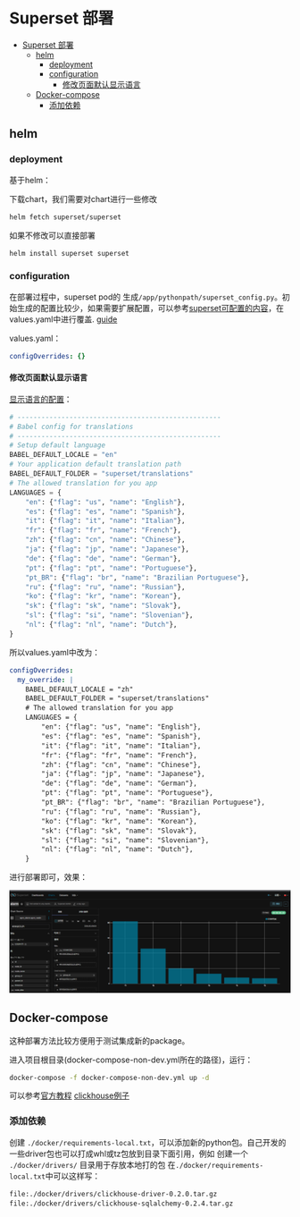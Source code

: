 # Superset 部署

<!-- @import "[TOC]" {cmd="toc" depthFrom=1 depthTo=6 orderedList=false} -->

<!-- code_chunk_output -->

- [Superset 部署](#superset-部署)
  - [helm](#helm)
    - [deployment](#deployment)
    - [configuration](#configuration)
      - [修改页面默认显示语言](#修改页面默认显示语言)
  - [Docker-compose](#docker-compose)
    - [添加依赖](#添加依赖)

<!-- /code_chunk_output -->

## helm

### deployment

基于helm：

下载chart，我们需要对chart进行一些修改

```sh
helm fetch superset/superset
```

如果不修改可以直接部署

```sh
helm install superset superset
```

### configuration

在部署过程中，superset pod的 生成`/app/pythonpath/superset_config.py`。初始生成的配置比较少，如果需要扩展配置，可以参考[superset可配置的内容](https://github.com/apache/superset/blob/master/superset/config.py#L271)，在values.yaml中进行覆盖. [guide](https://superset.apache.org/docs/installation/running-on-kubernetes/#superset_configpy)

values.yaml：

```yaml
configOverrides: {}
```

#### 修改页面默认显示语言

[显示语言的配置](https://github.com/apache/superset/blob/baf713aad57d2b47827f53857208faf4677f8e2b/superset/config.py#L344C1-L367C2)：

```py
# ---------------------------------------------------
# Babel config for translations
# ---------------------------------------------------
# Setup default language
BABEL_DEFAULT_LOCALE = "en"
# Your application default translation path
BABEL_DEFAULT_FOLDER = "superset/translations"
# The allowed translation for you app
LANGUAGES = {
    "en": {"flag": "us", "name": "English"},
    "es": {"flag": "es", "name": "Spanish"},
    "it": {"flag": "it", "name": "Italian"},
    "fr": {"flag": "fr", "name": "French"},
    "zh": {"flag": "cn", "name": "Chinese"},
    "ja": {"flag": "jp", "name": "Japanese"},
    "de": {"flag": "de", "name": "German"},
    "pt": {"flag": "pt", "name": "Portuguese"},
    "pt_BR": {"flag": "br", "name": "Brazilian Portuguese"},
    "ru": {"flag": "ru", "name": "Russian"},
    "ko": {"flag": "kr", "name": "Korean"},
    "sk": {"flag": "sk", "name": "Slovak"},
    "sl": {"flag": "si", "name": "Slovenian"},
    "nl": {"flag": "nl", "name": "Dutch"},
}
```

所以values.yaml中改为：

```yaml
configOverrides:
  my_override: |
    BABEL_DEFAULT_LOCALE = "zh"
    BABEL_DEFAULT_FOLDER = "superset/translations"
    # The allowed translation for you app
    LANGUAGES = {
        "en": {"flag": "us", "name": "English"},
        "es": {"flag": "es", "name": "Spanish"},
        "it": {"flag": "it", "name": "Italian"},
        "fr": {"flag": "fr", "name": "French"},
        "zh": {"flag": "cn", "name": "Chinese"},
        "ja": {"flag": "jp", "name": "Japanese"},
        "de": {"flag": "de", "name": "German"},
        "pt": {"flag": "pt", "name": "Portuguese"},
        "pt_BR": {"flag": "br", "name": "Brazilian Portuguese"},
        "ru": {"flag": "ru", "name": "Russian"},
        "ko": {"flag": "kr", "name": "Korean"},
        "sk": {"flag": "sk", "name": "Slovak"},
        "sl": {"flag": "si", "name": "Slovenian"},
        "nl": {"flag": "nl", "name": "Dutch"},
    }
```

进行部署即可，效果：

![picture 0](asset_IMG/superset_deployment/IMG_20230912-163354232.png)  

## Docker-compose

这种部署方法比较方便用于测试集成新的package。

进入项目根目录(docker-compose-non-dev.yml所在的路径)，运行：

```sh
docker-compose -f docker-compose-non-dev.yml up -d
```

可以参考[官方教程](https://superset.apache.org/docs/installation/installing-superset-using-docker-compose)
[clickhouse例子](https://blog.51cto.com/u_16213635/7471385)

### 添加依赖

创建 `./docker/requirements-local.txt`，可以添加新的python包。自己开发的一些driver包也可以打成whl或tz包放到目录下面引用，例如 创建一个 `./docker/drivers/` 目录用于存放本地打的包
在`./docker/requirements-local.txt`中可以这样写：

```txt
file:./docker/drivers/clickhouse-driver-0.2.0.tar.gz
file:./docker/drivers/clickhouse-sqlalchemy-0.2.4.tar.gz
```
